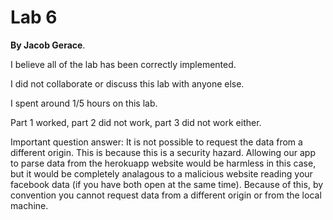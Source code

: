 Lab 6
======
**By Jacob Gerace**.

I believe all of the lab has been correctly implemented.

I did not collaborate or discuss this lab with anyone else.

I spent around 1/5 hours on this lab.

Part 1 worked, part 2 did not work, part 3 did not work either.

Important question answer: It is not possible to request the data from a different origin. This is because this is a security hazard. Allowing our app to parse data from the herokuapp website would be harmless in this case, but it would be completely analagous to a malicious website reading your facebook data (if you have both open at the same time). Because of this, by convention you cannot request data from a different origin or from the local machine.

